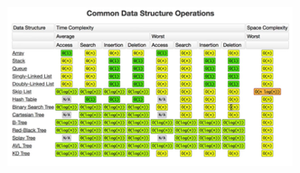 <img src="Index.assets/Screen Shot 2022-01-31 at 10.39.14 AM.png" alt="Screen Shot 2022-01-31 at 10.39.14 AM" style="zoom:50%;" />
